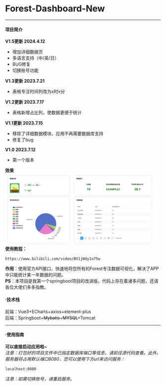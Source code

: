 # Forest-Dashboard-New
***
#### 项目简介  
**V1.5更新 2024.4.12**
* 增加详细数据页
* 多语言支持（中/英/日）
* BUG修复
* 切换账号功能

**V1.3更新 2023.7.21**
* 表格专注时间列改为x时x分  

**V1.2更新 2023.7.17**
* 表格新增占比列，使数据更便于统计   

**V1.1更新 2023.7.15**  
* 移除了详细数据模块，应用不再需要数据库支持    
* 修复了bug    

 
**V1.0 2023.7.12**  
* 第一个版本

**效果**  
![](./preview.png)  
**使用教程：**
```
https://www.bilibili.com/video/BV1jW4y1o75w
```
**作用**：使用官方API接口，快速地将您所有的Forest专注数据可视化，解决了APP中只能统计某一年数据的问题。  
**PS**：本项目是我第一个springboot项目的改进版，代码上存在着诸多问题，还请各位大佬们多多指教。
#### ·技术栈
前端：Vue3+ECharts+axios+element-plus    
后端：Springboot+~~Mybatis~~+~~MYSQL~~+Tomcat
***
#### ·使用指南
**可以直接启动应用啦~**  
*注意：打包好的项目文件中已指定数据库端口等信息，请前往源代码查看。此外，服务器将占用默认端口8080，您可以使用下方url来访问服务：*
```
localhost:8080
```
*注意：如需切换账号，请重启服务。*

    